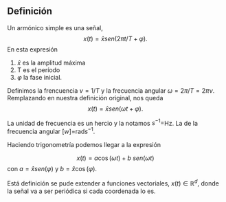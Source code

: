 ## Definición
Un armónico simple es una señal, 
$$
x(t)=\hat{x}sen(2\pi t / T + \varphi).
$$
En esta expresión 
1. $\hat{x}$ es la amplitud máxima
2. T es el período
3. $\varphi$ la fase inicial.

Definimos la frencuencia $\nu = 1 / T$ y la frecuencia angular
$\omega = 2\pi / T = 2 \pi \nu$.
Remplazando en nuestra definición original, nos queda
$$
	x(t)=\hat{x}sen( \omega t  + \varphi).
$$

La unidad de frecuencia es un hercio y la notamos $s^{-1}=$Hz. La de la frecuencia angular $[w]=$rad$s^{-1}$.

Haciendo trigonometría podemos llegar a la expresión

$$
x(t)=a\cos(\omega t) + b~ sen(\omega t)
$$
con $a = \hat{x}sen(\varphi)$ y $b=\hat{x}\cos(\varphi)$.

Está definición se pude extender a funciones vectoriales, $x(t)\in \mathbb{R}^d$, donde la señal va a ser periódica si cada coordenada lo es.